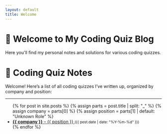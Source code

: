 ```yaml
---
layout: default
title: Welcome
---
```


# 👋 Welcome to My Coding Quiz Blog

Here you'll find my personal notes and solutions for various coding quizzes.

# 💼 Coding Quiz Notes

Welcome! Here’s a list of all coding quizzes I’ve written up, organized by company and position:

---

<ul>
  {% for post in site.posts %}
    {% assign parts = post.title | split: "_" %}
    {% assign company = parts[0] %}
    {% assign position = parts[1] | default: "Unknown Role" %}
    <li>
      <a href="{{ post.url }}">
        <strong>{{ company }}</strong> – {{ position }}
      </a>
      <small>({{ post.date | date: "%Y-%m-%d" }})</small>
    </li>
  {% endfor %}
</ul>
